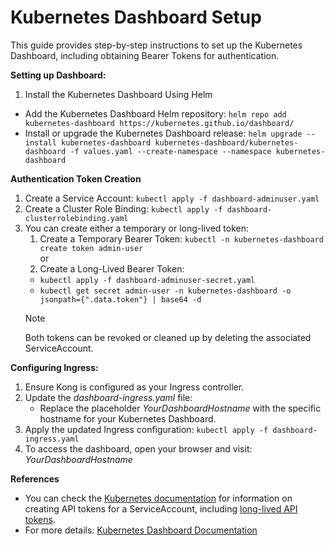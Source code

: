 # Kubernetes Dashboard Setup

This guide provides step-by-step instructions to set up the Kubernetes Dashboard, including obtaining Bearer Tokens for authentication.

**Setting up Dashboard:**

1. Install the Kubernetes Dashboard Using Helm
* Add the Kubernetes Dashboard Helm repository: `helm repo add kubernetes-dashboard https://kubernetes.github.io/dashboard/`
* Install or upgrade the Kubernetes Dashboard release: `helm upgrade --install kubernetes-dashboard kubernetes-dashboard/kubernetes-dashboard -f values.yaml --create-namespace --namespace kubernetes-dashboard`


**Authentication Token Creation**

1. Create a Service Account: `kubectl apply -f dashboard-adminuser.yaml`
2. Create a Cluster Role Binding: `kubectl apply -f dashboard-clusterrolebinding.yaml`
3. You can create either a temporary or long-lived token:
    1. Create a Temporary Bearer Token: `kubectl -n kubernetes-dashboard create token admin-user`  
    or
    2. Create a Long-Lived Bearer Token:   
    * `kubectl apply -f dashboard-adminuser-secret.yaml`   
    * `kubectl get secret admin-user -n kubernetes-dashboard -o jsonpath={".data.token"} | base64 -d`  
    > [!NOTE]
    > Both tokens can be revoked or cleaned up by deleting the associated ServiceAccount.

**Configuring Ingress:**

1. Ensure Kong is configured as your Ingress controller.
2. Update the _dashboard-ingress.yaml_ file:
   - Replace the placeholder _YourDashboardHostname_ with the specific hostname for your Kubernetes Dashboard.
3. Apply the updated Ingress configuration: `kubectl apply -f dashboard-ingress.yaml`
4. To access the dashboard, open your browser and visit: _YourDashboardHostname_

**References**

- You can check the [Kubernetes documentation](https://kubernetes.io/docs/tasks/configure-pod-container/configure-service-account/#manually-create-an-api-token-for-a-serviceaccount) for information on creating API tokens for a ServiceAccount, including [long-lived API tokens](https://kubernetes.io/docs/tasks/configure-pod-container/configure-service-account/#manually-create-a-long-lived-api-token-for-a-serviceaccount).
- For more details: [Kubernetes Dashboard Documentation](https://kubernetes.io/docs/tasks/access-application-cluster/web-ui-dashboard/)
